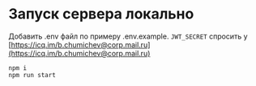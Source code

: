 # Запуск сервера локально

Добавить .env файл по примеру .env.example. `JWT_SECRET` спросить у [https://icq.im/b.chumichev@corp.mail.ru](https://icq.im/b.chumichev@corp.mail.ru)

```
npm i
npm run start
```
